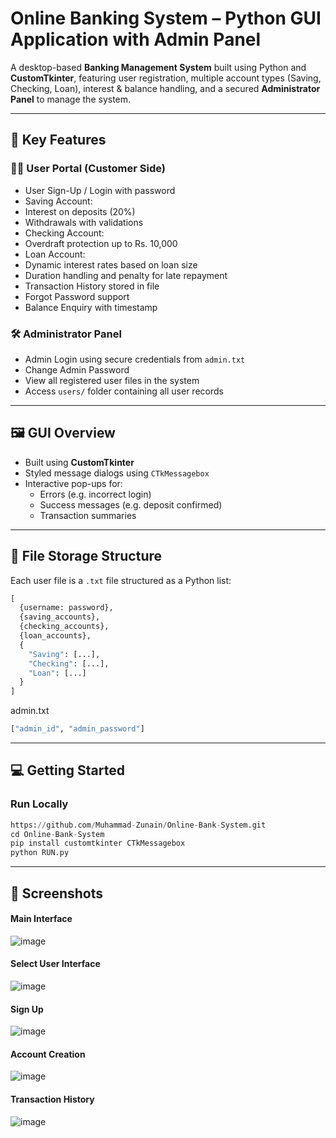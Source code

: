 # Online Banking System – Python GUI Application with Admin Panel

A desktop-based **Banking Management System** built using Python and **CustomTkinter**, featuring user registration, multiple account types (Saving, Checking, Loan), interest & balance handling, and a secured **Administrator Panel** to manage the system.

---

## 🎯 Key Features

### 👨‍💼 User Portal (Customer Side)

-  User Sign-Up / Login with password
-  Saving Account:
  - Interest on deposits (20%)
  - Withdrawals with validations
-  Checking Account:
  - Overdraft protection up to Rs. 10,000
-  Loan Account:
  - Dynamic interest rates based on loan size
  - Duration handling and penalty for late repayment
-  Transaction History stored in file
-  Forgot Password support
-  Balance Enquiry with timestamp

### 🛠️ Administrator Panel

-  Admin Login using secure credentials from `admin.txt`
-  Change Admin Password
-  View all registered user files in the system
-  Access `users/` folder containing all user records

---

## 🖼️ GUI Overview

- Built using **CustomTkinter**
- Styled message dialogs using `CTkMessagebox`
- Interactive pop-ups for:
  - Errors (e.g. incorrect login)
  - Success messages (e.g. deposit confirmed)
  - Transaction summaries

---

## 🔐 File Storage Structure

Each user file is a `.txt` file structured as a Python list:
```python
[
  {username: password},
  {saving_accounts},
  {checking_accounts},
  {loan_accounts},
  {
    "Saving": [...],
    "Checking": [...],
    "Loan": [...]
  }
]
```

admin.txt 
```python 
["admin_id", "admin_password"]
```
---
## 💻 Getting Started

### Run Locally
```python
https://github.com/Muhammad-Zunain/Online-Bank-System.git
cd Online-Bank-System
pip install customtkinter CTkMessagebox
python RUN.py
```
---
## 📸 Screenshots

#### Main Interface
![image](https://github.com/user-attachments/assets/1618d097-ca86-47de-9819-a8d3fc2eddf8)

#### Select User Interface
![image](https://github.com/user-attachments/assets/fae8a23b-23b6-49b6-8d19-a6e4570b5672)

#### Sign Up
![image](https://github.com/user-attachments/assets/723c5433-c9c1-4f7c-9a93-aac9b3afba6f)

#### Account Creation
![image](https://github.com/user-attachments/assets/a6e39a35-a056-4dea-9e4e-29e0ef811954)

#### Transaction History
![image](https://github.com/user-attachments/assets/0026037e-e961-44d3-a639-04f65793a906)




